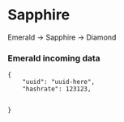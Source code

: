 # Sapphire 

Emerald -> Sapphire -> Diamond

### Emerald incoming data
```
{
    "uuid": "uuid-here",
    "hashrate": 123123,
    

}
```
